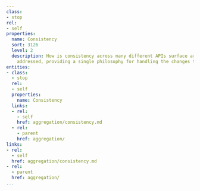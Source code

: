 ```yaml
---
class:
- stop
rel:
- self
properties:
  name: Consistency
  sort: 3126
  level: 2
  description: How is consistency across many different APIs surface area and schema
    addressed, providing a single philosophy for handling the changes that will exist?
entities:
- class:
  - stop
  rel:
  - self
  properties:
    name: Consistency
  links:
  - rel:
    - self
    href: aggregation/consistency.md
  - rel:
    - parent
    href: aggregation/
links:
- rel:
  - self
  href: aggregation/consistency.md
- rel:
  - parent
  href: aggregation/
...
```


